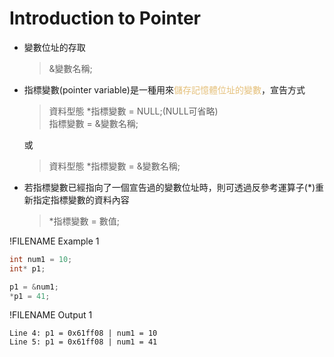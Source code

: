 # Introduction to Pointer

- 變數位址的存取
  >&變數名稱;
  
- 指標變數(pointer variable)是一種用來<span style="color:#e5c07b">儲存記憶體位址的變數</span>，宣告方式
  >資料型態 \*指標變數 = NULL;(NULL可省略)  
  >指標變數 = &變數名稱;

  或
  >資料型態 \*指標變數 = &變數名稱;

- 若指標變數已經指向了一個宣告過的變數位址時，則可透過反參考運算子(*)重新指定指標變數的資料內容
  >\*指標變數 = 數值;

!FILENAME Example 1
```cpp
int num1 = 10;
int* p1;

p1 = &num1;
*p1 = 41;
```
!FILENAME Output 1
```
Line 4: p1 = 0x61ff08 | num1 = 10
Line 5: p1 = 0x61ff08 | num1 = 41
```